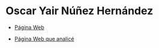 # Oscar Yair Núñez Hernández

- [Página Web](https://ozcardev.github.io/MyWebPage/)

- [Página Web que analicé](https://www.playstation.com/es-mx/games/nba-2k/)